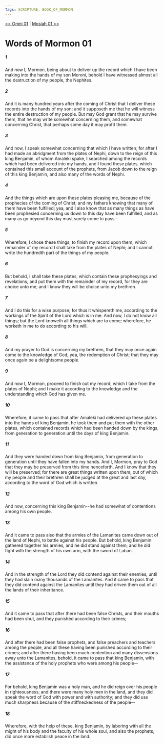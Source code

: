 ```yaml
---
Tags: SCRIPTURE, BOOK_OF_MORMON
---
```


[<< Omni 01](BOOK_OF_MORMON/06_The_Book_of_Omni/Omni_01.md) | [Mosiah 01 >>](BOOK_OF_MORMON/08_Mosiah/Mosiah_01.md)

# Words of Mormon 01

##### 1
 And now I, Mormon, being about to deliver up the record which I have been making into the hands of my son Moroni, behold I have witnessed almost all the destruction of my people, the Nephites.
##### 2
 And it is many hundred years after the coming of Christ that I deliver these records into the hands of my son; and it supposeth me that he will witness the entire destruction of my people. But may God grant that he may survive them, that he may write somewhat concerning them, and somewhat concerning Christ, that perhaps some day it may profit them.
##### 3
 And now, I speak somewhat concerning that which I have written; for after I had made an abridgment from the plates of Nephi, down to the reign of this king Benjamin, of whom Amaleki spake, I searched among the records which had been delivered into my hands, and I found these plates, which contained this small account of the prophets, from Jacob down to the reign of this king Benjamin, and also many of the words of Nephi.
##### 4
 And the things which are upon these plates pleasing me, because of the prophecies of the coming of Christ; and my fathers knowing that many of them have been fulfilled; yea, and I also know that as many things as have been prophesied concerning us down to this day have been fulfilled, and as many as go beyond this day must surely come to pass--
##### 5
 Wherefore, I chose these things, to finish my record upon them, which remainder of my record I shall take from the plates of Nephi; and I cannot write the hundredth part of the things of my people.
##### 6
 But behold, I shall take these plates, which contain these prophesyings and revelations, and put them with the remainder of my record, for they are choice unto me; and I know they will be choice unto my brethren.
##### 7
 And I do this for a wise purpose; for thus it whispereth me, according to the workings of the Spirit of the Lord which is in me. And now, I do not know all things; but the Lord knoweth all things which are to come; wherefore, he worketh in me to do according to his will.
##### 8
 And my prayer to God is concerning my brethren, that they may once again come to the knowledge of God, yea, the redemption of Christ; that they may once again be a delightsome people.
##### 9
 And now I, Mormon, proceed to finish out my record, which I take from the plates of Nephi; and I make it according to the knowledge and the understanding which God has given me.
##### 10
 Wherefore, it came to pass that after Amaleki had delivered up these plates into the hands of king Benjamin, he took them and put them with the other plates, which contained records which had been handed down by the kings, from generation to generation until the days of king Benjamin.
##### 11
 And they were handed down from king Benjamin, from generation to generation until they have fallen into my hands. And I, Mormon, pray to God that they may be preserved from this time henceforth. And I know that they will be preserved; for there are great things written upon them, out of which my people and their brethren shall be judged at the great and last day, according to the word of God which is written.
##### 12
 And now, concerning this king Benjamin--he had somewhat of contentions among his own people.
##### 13
 And it came to pass also that the armies of the Lamanites came down out of the land of Nephi, to battle against his people. But behold, king Benjamin gathered together his armies, and he did stand against them; and he did fight with the strength of his own arm, with the sword of Laban.
##### 14
 And in the strength of the Lord they did contend against their enemies, until they had slain many thousands of the Lamanites. And it came to pass that they did contend against the Lamanites until they had driven them out of all the lands of their inheritance.
##### 15
 And it came to pass that after there had been false Christs, and their mouths had been shut, and they punished according to their crimes;
##### 16
 And after there had been false prophets, and false preachers and teachers among the people, and all these having been punished according to their crimes; and after there having been much contention and many dissensions away unto the Lamanites, behold, it came to pass that king Benjamin, with the assistance of the holy prophets who were among his people--
##### 17
 For behold, king Benjamin was a holy man, and he did reign over his people in righteousness; and there were many holy men in the land, and they did speak the word of God with power and with authority; and they did use much sharpness because of the stiffneckedness of the people--
##### 18
 Wherefore, with the help of these, king Benjamin, by laboring with all the might of his body and the faculty of his whole soul, and also the prophets, did once more establish peace in the land.
